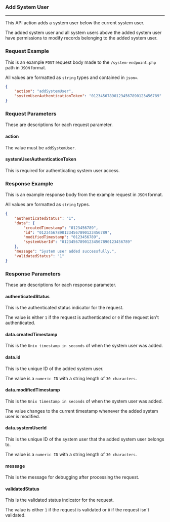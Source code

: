 ### Add System User
---

This API action adds a system user below the current system user.

The added system user and all system users above the added system user have permissions to modify records belonging to the added system user.

### Request Example

This is an example `POST` request body made to the `/system-endpoint.php` path in `JSON` format.

All values are formatted as `string` types and contained in `json=`.

``` json
{
    "action": "addSystemUser",
    "systemUserAuthenticationToken": "012345678901234567890123456789"
}
```

### Request Parameters

These are descriptions for each request parameter.

#### action

The value must be `addSystemUser`.

#### systemUserAuthenticationToken

This is required for authenticating system user access.

### Response Example

This is an example response body from the example request in `JSON` format.

All values are formatted as `string` types.

``` json
{
    "authenticatedStatus": "1",
    "data": {
        "createdTimestamp": "0123456789",
        "id": "012345678901234567890123456789",
        "modifiedTimestamp": "0123456789",
        "systemUserId": "012345678901234567890123456789"
    },
    "message": "System user added successfully.",
    "validatedStatus": "1"
}
```

### Response Parameters

These are descriptions for each response parameter.

#### authenticatedStatus

This is the authenticated status indicator for the request.

The value is either `1` if the request is authenticated or `0` if the request isn't authenticated.

#### data.createdTimestamp

This is the `Unix timestamp in seconds` of when the system user was added.

#### data.id

This is the unique ID of the added system user.

The value is a `numeric ID` with a string length of `30 characters`.

#### data.modifiedTimestamp

This is the `Unix timestamp in seconds` of when the system user was added.

The value changes to the current timestamp whenever the added system user is modified.

#### data.systemUserId

This is the unique ID of the system user that the added system user belongs to.

The value is a `numeric ID` with a string length of `30 characters`.

#### message

This is the message for debugging after processing the request.

#### validatedStatus

This is the validated status indicator for the request.

The value is either `1` if the request is validated or `0` if the request isn't validated.
